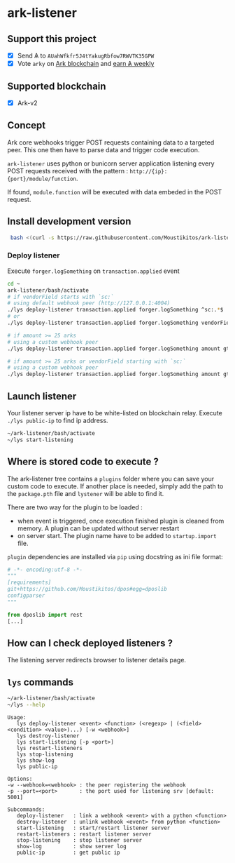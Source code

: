 # ark-listener

## Support this project

  * [X] Send &#1126; to `AUahWfkfr5J4tYakugRbfow7RWVTK35GPW`
  * [X] Vote `arky` on [Ark blockchain](https://explorer.ark.io) and [earn &#1126; weekly](http://dpos.arky-delegate.info/arky)

## Supported blockchain

 * [X] Ark-v2

## Concept

Ark core webhooks trigger POST requests containing data to a targeted peer. This one then have to parse data and trigger code execution.

`ark-listener` uses python or bunicorn server application listening every POST requests received with the pattern : `http://{ip}:{port}/module/function`.

If found, `module.function` will be executed with data embeded in the POST request.

## Install development version

```bash
 bash <(curl -s https://raw.githubusercontent.com/Moustikitos/ark-listener/master/bash/lys-install.sh)
```

### Deploy listener

Execute `forger.logSomething` on `transaction.applied` event

```bash
cd ~
ark-listener/bash/activate
# if vendorField starts with `sc:`
# using default webhook peer (http://127.0.0.1:4004)
./lys deploy-listener transaction.applied forger.logSomething ^sc:.*$
# or
./lys deploy-listener transaction.applied forger.logSomething vendorField regexp ^sc:.*$

# if amount >= 25 arks
# using a custom webhook peer
./lys deploy-listener transaction.applied forger.logSomething amount gte 2500000000 -w http://dpos.arky-delegate.info:4004

# if amount >= 25 arks or vendorField starting with `sc:`
# using a custom webhook peer
./lys deploy-listener transaction.applied forger.logSomething amount gte 2500000000 vendorField regexp ^sc:.*$ -w http://dpos.arky-delegate.info:4004
```

## Launch listener

Your listener server ip have to be white-listed on blockchain relay. Execute `./lys public-ip` to find ip address.

```bash
~/ark-listener/bash/activate
~/lys start-listening
```

## Where is stored code to execute ?

The ark-listener tree contains a `plugins` folder where you can save your custom code to execute. If another place is needed, simply add the path to the `package.pth` file and `lystener` will be able to find it.

There are two way for the plugin to be loaded :
  * when event is triggered, once execution finished plugin is cleaned from memory. A plugin can be updated without server restart
  * on server start. The plugin name have to be added to `startup.import` file.

`plugin` dependencies are installed via `pip` using docstring as ini file format:

```python
# -*- encoding:utf-8 -*-
"""
[requirements]
git+https://github.com/Moustikitos/dpos#egg=dposlib
configparser
"""

from dposlib import rest
[...]
```

## How can I check deployed listeners ?

The listening server redirects browser to listener details page.

## `lys` commands

```bash
~/ark-listener/bash/activate
~/lys --help
```

```
Usage:
   lys deploy-listener <event> <function> (<regexp> | (<field> <condition> <value>)...) [-w <webhook>]
   lys destroy-listener
   lys start-listening [-p <port>]
   lys restart-listeners
   lys stop-listening
   lys show-log
   lys public-ip

Options:
-w --webhook=<webhook> : the peer registering the webhook
-p --port=<port>       : the port used for listening srv [default: 5001]

Subcommands:
   deploy-listener   : link a webhook <event> with a python <function>
   destroy-listener  : unlink webhook <event> from python <function>
   start-listening   : start/restart listener server
   restart-listeners : restart listener server
   stop-listening    : stop listener server
   show-log          : show server log
   public-ip         : get public ip
```
